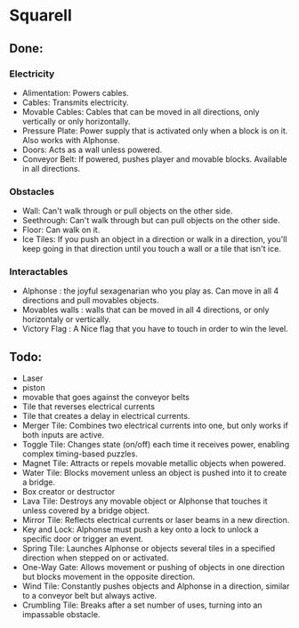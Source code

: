 # Squarell

## Done:

### Electricity
- Alimentation: Powers cables.
- Cables: Transmits electricity.
- Movable Cables: Cables that can be moved in all directions, only vertically or only horizontally.
- Pressure Plate: Power supply that is activated only when a block is on it. Also works with Alphonse.
- Doors: Acts as a wall unless powered.
- Conveyor Belt: If powered, pushes player and movable blocks. Available in all directions.

### Obstacles
- Wall: Can't walk through or pull objects on the other side.
- Seethrough: Can't walk through but can pull objects on the other side.
- Floor: Can walk on it.
- Ice Tiles: If you push an object in a direction or walk in a direction, you'll keep going in that direction until you touch a wall or a tile that isn't ice.

### Interactables
- Alphonse : the joyful sexagenarian who you play as. Can move in all 4 directions and pull movables objects.
- Movables walls : walls that can be moved in all 4 directions, or only horizontaly or vertically.
- Victory Flag : A Nice flag that you have to touch in order to win the level.

## Todo:
- Laser
- piston
- movable that goes against the conveyor belts
- Tile that reverses electrical currents
- Tile that creates a delay in electrical currents.
- Merger Tile: Combines two electrical currents into one, but only works if both inputs are active.
- Toggle Tile: Changes state (on/off) each time it receives power, enabling complex timing-based puzzles.
- Magnet Tile: Attracts or repels movable metallic objects when powered.
- Water Tile: Blocks movement unless an object is pushed into it to create a bridge.
- Box creator or destructor
- Lava Tile: Destroys any movable object or Alphonse that touches it unless covered by a bridge object.
- Mirror Tile: Reflects electrical currents or laser beams in a new direction.
- Key and Lock: Alphonse must push a key onto a lock to unlock a specific door or trigger an event.
- Spring Tile: Launches Alphonse or objects several tiles in a specified direction when stepped on or activated.
- One-Way Gate: Allows movement or pushing of objects in one direction but blocks movement in the opposite direction.
- Wind Tile: Constantly pushes objects and Alphonse in a direction, similar to a conveyor belt but always active.
- Crumbling Tile: Breaks after a set number of uses, turning into an impassable obstacle.